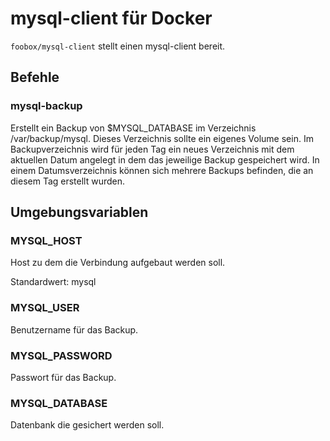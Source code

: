 # mysql-client für Docker

``foobox/mysql-client`` stellt einen mysql-client bereit.

## Befehle

### mysql-backup

Erstellt ein Backup von $MYSQL_DATABASE im Verzeichnis /var/backup/mysql. Dieses Verzeichnis sollte ein eigenes Volume
sein. Im Backupverzeichnis wird für jeden Tag ein neues Verzeichnis mit dem aktuellen Datum angelegt in dem das
jeweilige Backup gespeichert wird. In einem Datumsverzeichnis können sich mehrere Backups befinden, die an diesem Tag
erstellt wurden.

## Umgebungsvariablen

### MYSQL_HOST

Host zu dem die Verbindung aufgebaut werden soll.

Standardwert: mysql

### MYSQL_USER

Benutzername für das Backup.

### MYSQL_PASSWORD

Passwort für das Backup.

### MYSQL_DATABASE

Datenbank die gesichert werden soll.
